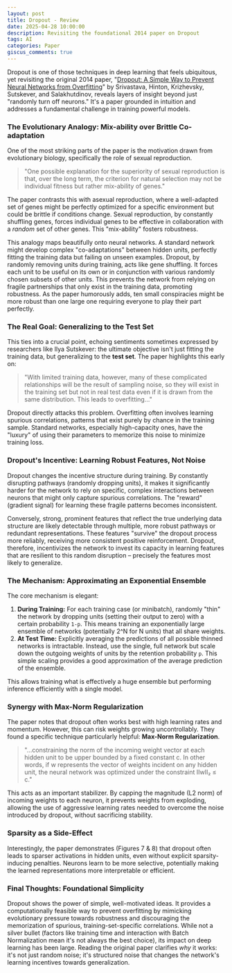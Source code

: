 ```yaml
---
layout: post
title: Dropout - Review
date: 2025-04-28 10:00:00
description: Revisiting the foundational 2014 paper on Dropout
tags: AI
categories: Paper
giscus_comments: true
---
```


Dropout is one of those techniques in deep learning that feels ubiquitous, yet revisiting the original 2014 paper, "[Dropout: A Simple Way to Prevent Neural Networks from Overfitting](https://jmlr.org/papers/v15/srivastava14a.html)" by Srivastava, Hinton, Krizhevsky, Sutskever, and Salakhutdinov, reveals layers of insight beyond just "randomly turn off neurons." It's a paper grounded in intuition and addresses a fundamental challenge in training powerful models.

### The Evolutionary Analogy: Mix-ability over Brittle Co-adaptation

One of the most striking parts of the paper is the motivation drawn from evolutionary biology, specifically the role of sexual reproduction.

> "One possible explanation for the superiority of sexual reproduction is that, over the long term, the criterion for natural selection may not be individual fitness but rather mix-ability of genes."

The paper contrasts this with asexual reproduction, where a well-adapted set of genes might be perfectly optimized for a specific environment but could be brittle if conditions change. Sexual reproduction, by constantly shuffling genes, forces individual genes to be effective in collaboration with a *random* set of other genes. This "mix-ability" fosters robustness.

This analogy maps beautifully onto neural networks. A standard network might develop complex "co-adaptations" between hidden units, perfectly fitting the training data but failing on unseen examples. Dropout, by randomly removing units during training, acts like gene shuffling. It forces each unit to be useful on its own or in conjunction with various randomly chosen subsets of other units. This prevents the network from relying on fragile partnerships that only exist in the training data, promoting robustness. As the paper humorously adds, ten small conspiracies might be more robust than one large one requiring everyone to play their part perfectly.

### The Real Goal: Generalizing to the Test Set

This ties into a crucial point, echoing sentiments sometimes expressed by researchers like Ilya Sutskever: the ultimate objective isn't just fitting the training data, but generalizing to the **test set**. The paper highlights this early on:

> "With limited training data, however, many of these complicated relationships will be the result of sampling noise, so they will exist in the training set but not in real test data even if it is drawn from the same distribution. This leads to overfitting..."

Dropout directly attacks this problem. Overfitting often involves learning spurious correlations, patterns that exist purely by chance in the training sample. Standard networks, especially high-capacity ones, have the "luxury" of using their parameters to memorize this noise to minimize training loss.

### Dropout's Incentive: Learning Robust Features, Not Noise

Dropout changes the incentive structure during training. By constantly disrupting pathways (randomly dropping units), it makes it significantly harder for the network to rely on specific, complex interactions between neurons that might only capture spurious correlations. The "reward" (gradient signal) for learning these fragile patterns becomes inconsistent.

Conversely, strong, prominent features that reflect the true underlying data structure are likely detectable through multiple, more robust pathways or redundant representations. These features "survive" the dropout process more reliably, receiving more consistent positive reinforcement. Dropout, therefore, incentivizes the network to invest its capacity in learning features that are resilient to this random disruption – precisely the features most likely to generalize.

### The Mechanism: Approximating an Exponential Ensemble

The core mechanism is elegant:
1.  **During Training:** For each training case (or minibatch), randomly "thin" the network by dropping units (setting their output to zero) with a certain probability `1-p`. This means training an exponentially large ensemble of networks (potentially 2^N for N units) that all share weights.
2.  **At Test Time:** Explicitly averaging the predictions of all possible thinned networks is intractable. Instead, use the single, full network but scale down the outgoing weights of units by the retention probability `p`. This simple scaling provides a good approximation of the average prediction of the ensemble.

This allows training what is effectively a huge ensemble but performing inference efficiently with a single model.

### Synergy with Max-Norm Regularization

The paper notes that dropout often works best with high learning rates and momentum. However, this can risk weights growing uncontrollably. They found a specific technique particularly helpful: **Max-Norm Regularization**.

> "...constraining the norm of the incoming weight vector at each hidden unit to be upper bounded by a fixed constant c. In other words, if w represents the vector of weights incident on any hidden unit, the neural network was optimized under the constraint IIwII₂ ≤ c."

This acts as an important stabilizer. By capping the magnitude (L2 norm) of incoming weights to each neuron, it prevents weights from exploding, allowing the use of aggressive learning rates needed to overcome the noise introduced by dropout, without sacrificing stability.

### Sparsity as a Side-Effect

Interestingly, the paper demonstrates (Figures 7 & 8) that dropout often leads to sparser activations in hidden units, even without explicit sparsity-inducing penalties. Neurons learn to be more selective, potentially making the learned representations more interpretable or efficient.

### Final Thoughts: Foundational Simplicity

Dropout shows the power of simple, well-motivated ideas. It provides a computationally feasible way to prevent overfitting by mimicking evolutionary pressure towards robustness and discouraging the memorization of spurious, training-set-specific correlations. While not a silver bullet (factors like training time and interaction with Batch Normalization mean it's not always the best choice), its impact on deep learning has been large. Reading the original paper clarifies *why* it works: it's not just random noise; it's structured noise that changes the network's learning incentives towards generalization.
